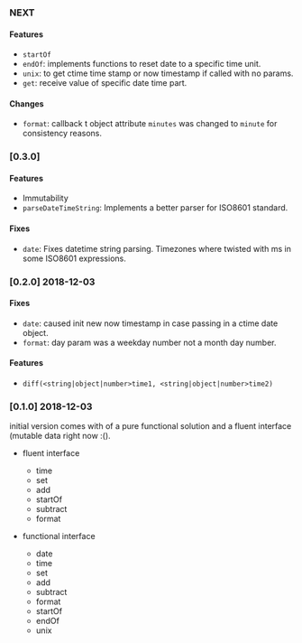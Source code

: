 ### NEXT
#### Features
- `startOf`
- `endOf`: implements functions to reset date to a specific time unit.
- `unix`: to get ctime time stamp or now timestamp if called with no params.
- `get`: receive value of specific date time part.

#### Changes
- `format`: callback t object attribute `minutes` was changed to `minute` for consistency reasons.

### [0.3.0]
#### Features
- Immutability
- `parseDateTimeString`: Implements a better parser for ISO8601 standard.

#### Fixes
- `date`: Fixes datetime string parsing. Timezones where twisted with ms in some ISO8601 expressions.

### [0.2.0] 2018-12-03
#### Fixes
- `date`: caused init new now timestamp in case passing in a ctime date object.
- `format`: day param was a weekday number not a month day number.

#### Features
- `diff(<string|object|number>time1, <string|object|number>time2)`

### [0.1.0] 2018-12-03
initial version comes with of a pure functional solution and a fluent interface (mutable data right now :().

- fluent interface
    - time
    - set
    - add
    - startOf
    - subtract
    - format


- functional interface
    - date
    - time
    - set
    - add
    - subtract
    - format
    - startOf
    - endOf
    - unix
